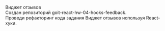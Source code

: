 Виджет отзывов<br/> Создан репозиторий goit-react-hw-04-hooks-feedback.<br/>
Проведи рефакторинг кода задания Виджет отзывов используя React-хуки.<br/>
